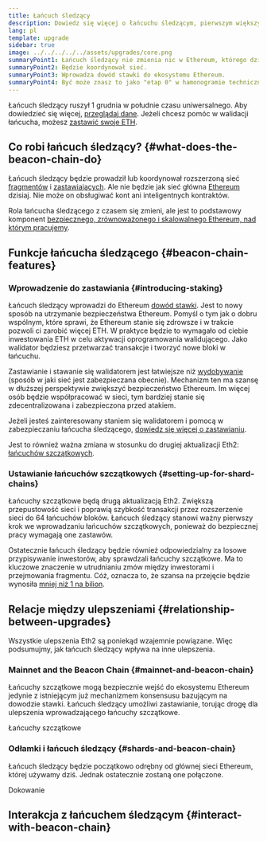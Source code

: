 ```yaml
---
title: Łańcuch śledzący
description: Dowiedz się więcej o łańcuchu śledzącym, pierwszym większym uaktualnieniu Eth2 dla Ethereum.
lang: pl
template: upgrade
sidebar: true
image: ../../../../../assets/upgrades/core.png
summaryPoint1: Łańcuch śledzący nie zmienia nic w Ethereum, którego dziś używamy.
summaryPoint2: Będzie koordynował sieć.
summaryPoint3: Wprowadza dowód stawki do ekosystemu Ethereum.
summaryPoint4: Być może znasz to jako "etap 0" w hamonogramie technicznym
---
```


<UpgradeStatus isShipped dateKey="page-upgrades-beacon-date">
    Łańcuch śledzący ruszył 1 grudnia w południe czasu uniwersalnego. Aby dowiedzieć się więcej, <a href="https://beaconscan.com/">przeglądaj dane</a>. Jeżeli chcesz pomóc w walidacji łańcucha, możesz <a href="/upgrades/staking/">zastawić swoje ETH</a>.
</UpgradeStatus>

## Co robi łańcuch śledzący? {#what-does-the-beacon-chain-do}

Łańcuch śledzący będzie prowadził lub koordynował rozszerzoną sieć [fragmentów](/upgrades/shard-chains/) i [zastawiających](/staking/). Ale nie będzie jak sieć główna [Ethereum](/glossary/#mainnet) dzisiaj. Nie może on obsługiwać kont ani inteligentnych kontraktów.

Rola łańcucha śledzącego z czasem się zmieni, ale jest to podstawowy komponent [bezpiecznego, zrównoważonego i skalowalnego Ethereum, nad którym pracujemy](/upgrades/vision/).

## Funkcje łańcucha śledzącego {#beacon-chain-features}

### Wprowadzenie do zastawiania {#introducing-staking}

Łańcuch śledzący wprowadzi do Ethereum [dowód stawki](/developers/docs/consensus-mechanisms/pos/). Jest to nowy sposób na utrzymanie bezpieczeństwa Ethereum. Pomyśl o tym jak o dobru wspólnym, które sprawi, że Ethereum stanie się zdrowsze i w trakcie pozwoli ci zarobić więcej ETH. W praktyce będzie to wymagało od ciebie inwestowania ETH w celu aktywacji oprogramowania walidującego. Jako walidator będziesz przetwarzać transakcje i tworzyć nowe bloki w łańcuchu.

Zastawianie i stawanie się walidatorem jest łatwiejsze niż [wydobywanie](/developers/docs/mining/) (sposób w jaki sieć jest zabezpieczana obecnie). Mechanizm ten ma szansę w dłuższej perspektywie zwiększyć bezpieczeństwo Ethereum. Im więcej osób będzie współpracować w sieci, tym bardziej stanie się zdecentralizowana i zabezpieczona przed atakiem.

<InfoBanner emoji=":money_bag:">
Jeżeli jesteś zainteresowany staniem się walidatorem i pomocą w zabezpieczaniu łańcucha śledzącego, <a href="/staking/">dowiedz się więcej o zastawianiu</a>.
</InfoBanner>

Jest to również ważna zmiana w stosunku do drugiej aktualizacji Eth2: [łańcuchów szczątkowych](/upgrades/shard-chains/).

### Ustawianie łańcuchów szczątkowych {#setting-up-for-shard-chains}

Łańcuchy szczątkowe będą drugą aktualizacją Eth2. Zwiększą przepustowość sieci i poprawią szybkość transakcji przez rozszerzenie sieci do 64 łańcuchów bloków. Łańcuch śledzący stanowi ważny pierwszy krok we wprowadzaniu łańcuchów szczątkowych, ponieważ do bezpiecznej pracy wymagają one zastawów.

Ostatecznie łańcuch śledzący będzie również odpowiedzialny za losowe przypisywanie inwestorów, aby sprawdzali łańcuchy szczątkowe. Ma to kluczowe znaczenie w utrudnianiu zmów między inwestorami i przejmowania fragmentu. Cóż, oznacza to, że szansa na przejęcie będzie wynosiła [mniej niż 1 na bilion](https://medium.com/@chihchengliang/minimum-committee-size-explained-67047111fa20).

## Relacje między ulepszeniami {#relationship-between-upgrades}

Wszystkie ulepszenia Eth2 są poniekąd wzajemnie powiązane. Więc podsumujmy, jak łańcuch śledzący wpływa na inne ulepszenia.

### Mainnet and the Beacon Chain {#mainnet-and-beacon-chain}

Łańcuchy szczątkowe mogą bezpiecznie wejść do ekosystemu Ethereum jedynie z istniejącym już mechanizmem konsensusu bazującym na dowodzie stawki. Łańcuch śledzący umożliwi zastawianie, torując drogę dla ulepszenia wprowadzającego łańcuchy szczątkowe.

<ButtonLink to="/upgrades/merge/">Łańcuchy szczątkowe</ButtonLink>

### Odłamki i łańcuch śledzący {#shards-and-beacon-chain}

Łańcuch śledzący będzie początkowo odrębny od głównej sieci Ethereum, której używamy dziś. Jednak ostatecznie zostaną one połączone.

<ButtonLink to="/upgrades/shard-chains/">Dokowanie</ButtonLink>

<Divider />

## Interakcja z łańcuchem śledzącym {#interact-with-beacon-chain}

<BeaconChainActions />
